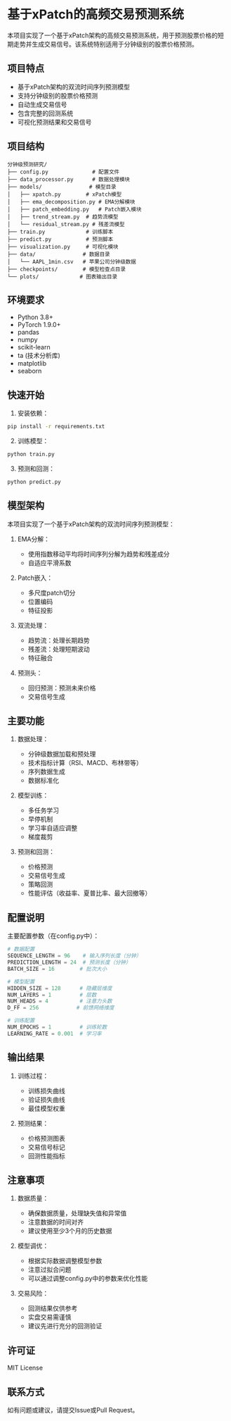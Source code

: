 # 基于xPatch的高频交易预测系统

本项目实现了一个基于xPatch架构的高频交易预测系统，用于预测股票价格的短期走势并生成交易信号。该系统特别适用于分钟级别的股票价格预测。

## 项目特点

- 基于xPatch架构的双流时间序列预测模型
- 支持分钟级别的股票价格预测
- 自动生成交易信号
- 包含完整的回测系统
- 可视化预测结果和交易信号

## 项目结构

```
分钟级预测研究/
├── config.py              # 配置文件
├── data_processor.py      # 数据处理模块
├── models/               # 模型目录
│   ├── xpatch.py        # xPatch模型
│   ├── ema_decomposition.py # EMA分解模块
│   ├── patch_embedding.py   # Patch嵌入模块
│   ├── trend_stream.py  # 趋势流模型
│   └── residual_stream.py # 残差流模型
├── train.py             # 训练脚本
├── predict.py           # 预测脚本
├── visualization.py     # 可视化模块
├── data/               # 数据目录
│   └── AAPL_1min.csv   # 苹果公司分钟级数据
├── checkpoints/        # 模型检查点目录
└── plots/             # 图表输出目录
```

## 环境要求

- Python 3.8+
- PyTorch 1.9.0+
- pandas
- numpy
- scikit-learn
- ta (技术分析库)
- matplotlib
- seaborn

## 快速开始

1. 安装依赖：
```bash
pip install -r requirements.txt
```

2. 训练模型：
```bash
python train.py
```

3. 预测和回测：
```bash
python predict.py
```

## 模型架构

本项目实现了一个基于xPatch架构的双流时间序列预测模型：

1. EMA分解：
   - 使用指数移动平均将时间序列分解为趋势和残差成分
   - 自适应平滑系数

2. Patch嵌入：
   - 多尺度patch切分
   - 位置编码
   - 特征投影

3. 双流处理：
   - 趋势流：处理长期趋势
   - 残差流：处理短期波动
   - 特征融合

4. 预测头：
   - 回归预测：预测未来价格
   - 交易信号生成

## 主要功能

1. 数据处理：
   - 分钟级数据加载和预处理
   - 技术指标计算（RSI、MACD、布林带等）
   - 序列数据生成
   - 数据标准化

2. 模型训练：
   - 多任务学习
   - 早停机制
   - 学习率自适应调整
   - 梯度裁剪

3. 预测和回测：
   - 价格预测
   - 交易信号生成
   - 策略回测
   - 性能评估（收益率、夏普比率、最大回撤等）

## 配置说明

主要配置参数（在config.py中）：

```python
# 数据配置
SEQUENCE_LENGTH = 96    # 输入序列长度（分钟）
PREDICTION_LENGTH = 24  # 预测长度（分钟）
BATCH_SIZE = 16        # 批次大小

# 模型配置
HIDDEN_SIZE = 128      # 隐藏层维度
NUM_LAYERS = 1         # 层数
NUM_HEADS = 4          # 注意力头数
D_FF = 256            # 前馈网络维度

# 训练配置
NUM_EPOCHS = 1         # 训练轮数
LEARNING_RATE = 0.001  # 学习率
```

## 输出结果

1. 训练过程：
   - 训练损失曲线
   - 验证损失曲线
   - 最佳模型权重

2. 预测结果：
   - 价格预测图表
   - 交易信号标记
   - 回测性能指标

## 注意事项

1. 数据质量：
   - 确保数据质量，处理缺失值和异常值
   - 注意数据的时间对齐
   - 建议使用至少3个月的历史数据

2. 模型调优：
   - 根据实际数据调整模型参数
   - 注意过拟合问题
   - 可以通过调整config.py中的参数来优化性能

3. 交易风险：
   - 回测结果仅供参考
   - 实盘交易需谨慎
   - 建议先进行充分的回测验证

## 许可证

MIT License

## 联系方式

如有问题或建议，请提交Issue或Pull Request。 